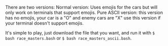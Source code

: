 There are two versions:
Normal version: Uses emojis for the cars but will only work on terminals that support emojis.
Pure ASCII version: this version has no emojis, your car is a "O" and enemy cars are "X" use this version if your terminal doesn't support emojis.

It's simple to play, just download the file that you want, and run it with `$ bash race_masters.bash` or `$ bash race_masters_ascii.bash`.
